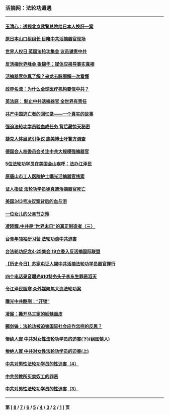 ### 活摘网：法轮功遭遇
---
#### [玉清心：透视北京武警总院给日本人换肝一案](../../pages/nf5881/n13771978.md?02260430) 
#### [原日本山口组组长 目睹中共活摘器官现场](../../pages/nf5881/n13767360.md?02260430) 
#### [世界人权日 英国法轮功集会 议员谴责中共](../../pages/nf5881/n13431763.md?02260430) 
#### [反活摘世界峰会 张锦华：媒体应报导事实真相](../../pages/nf5881/n13278502.md?02260430) 
#### [活摘器官你真了解？来龙去脉图解一次看懂](../../pages/nf5881/n13013820.md?02260430) 
#### [政界名流：为什么全球医疗机构要信中共？](../../pages/nf5881/n11945479.md?02260430) 
#### [英法庭： 制止中共活摘器官 全世界有责任](../../pages/nf5881/n11330691.md?02260430) 
#### [共产中国逃亡者的回忆录——一个真实的故事](../../pages/nf5881/n10918649.md?02260430) 
#### [强迫法轮功学员验血成任务 背后藏惊天秘密](../../pages/nf5881/n4252384.md?02260430) 
#### [捷克人体展览引争议 旅美博士吁警方调查](../../pages/nf5881/n9429187.md?02260430) 
#### [德国会人权委员会关注中共大规模强摘器官](../../pages/nf5881/n8418950.md?02260430) 
#### [5位法轮功学员在美国会山疾呼：法办江泽民](../../pages/nf5881/n8101519.md?02260430) 
#### [原唐山市工人医院护士曝光活摘器官线索](../../pages/nf5881/n8076384.md?02260430) 
#### [证人指证 法轮功学员徐真遭活摘器官死亡](../../pages/nf5881/n8042467.md?02260430) 
#### [美国343号决议案背后的血与泪](../../pages/nf5881/n8020684.md?02260430) 
#### [一位女儿的父亲节之殇](../../pages/nf5881/n8014122.md?02260430) 
#### [凌晓辉:中共是“世界末日”的真正制造者（三）](../../pages/nf5881/n4210333.md?02260430) 
#### [台青年领袖研习营 法轮功谈中共迫害](../../pages/nf5881/n4141857.md?02260430) 
#### [台法轮功纪念4‧25集会 19立委入反活摘国际联盟](../../pages/nf5881/n4141821.md?02260430) 
#### [【历史今日】苏家屯证人揭中共活摘法轮功学员器官罪行](../../pages/nf5881/n4135912.md?02260430) 
#### [四个电话录音曝光610特务头子李东生罪恶滔天](../../pages/nf5881/n4040060.md?02260430) 
#### [令江泽民胆寒 众外媒聚焦大连法轮功案](../../pages/nf5881/n3932671.md?02260430) 
#### [曝光中共酷刑：“开锁”](../../pages/nf5881/n3889373.md?02260430) 
#### [凌宸：撕开马三家的妖魅画皮](../../pages/nf5881/n3849369.md?02260430) 
#### [郦剑锋：法轮功被迫害国际社会应作怎样的反思？](../../pages/nf5881/n3824560.md?02260430) 
#### [惨绝人寰 中共对女性法轮功学员的迫害(下)(组图慎入)](../../pages/nf5881/n3816285.md?02260430) 
#### [惨绝人寰 中共对女性法轮功学员的迫害(上)](../../pages/nf5881/n3815374.md?02260430) 
#### [中共对男性法轮功学员的性迫害（4）](../../pages/nf5881/n3769144.md?02260430) 
#### [中共劳教所买卖奴工的罪恶](../../pages/nf5881/n3769378.md?02260430) 
#### [中共对男性法轮功学员的性迫害（3）](../../pages/nf5881/n3768231.md?02260430) 

---
#### 第 [ [8](./8.md?02260430) / [7](./7.md?02260430) / [6](./6.md?02260430) / [5](./5.md?02260430) / [4](./4.md?02260430) / [3](./3.md?02260430) / [2](./2.md?02260430) / [1](./1.md?02260430) ] 页
